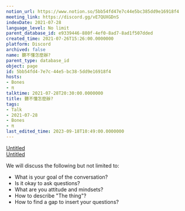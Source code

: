```yaml
---
notion_url: https://www.notion.so/5bb54fd47e7c44e5bc385dd9e16918f4
meeting_link: https://discord.gg/vE7QUXGDnS
indexDate: 2021-07-28
language_level: No limit
parent_database_id: e9339446-880f-4ef0-8ad7-8ad1f507dded
created_time: 2021-07-26T15:26:00.0000000
platform: Discord
archived: false
name: 聽不懂怎麼辦?
parent_type: database_id
object: page
id: 5bb54fd4-7e7c-44e5-bc38-5dd9e16918f4
hosts:
- Bones
- π
talktime: 2021-07-28T20:30:00.0000000
title: 聽不懂怎麼辦?
tags:
- Talk
- 2021-07-28
- Bones
- π
last_edited_time: 2023-09-18T10:49:00.0000000
---
```




[Untitled](https://www.notion.so/12c4a9e645d54aefa860b5f927a0b220)   
[Untitled](https://www.notion.so/482e61b02b9c4456b2b4fe86bb7544c6)   


We will discuss the following but not limited to:
   - What is your goal of the conversation?
   - Is it okay to ask questions?
   - What are you attitude and mindsets?
   - How to describe "The thing"?
   - How to find a gap to insert your questions?






